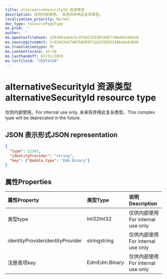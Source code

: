 ```yaml
---
title: alternativeSecurityId 资源类型
description: 仅供内部使用。 未来将弃用此复杂类型。
localization_priority: Normal
doc_type: resourcePageType
ms.prod: ''
author: ''
ms.openlocfilehash: 32930b1e6dc5c4f58232d307dd67780d9b3981e0
ms.sourcegitcommit: 2c62457e57467b8d50f21b255b553106a9a5d8d6
ms.translationtype: MT
ms.contentlocale: zh-CN
ms.lasthandoff: 07/31/2019
ms.locfileid: "35974330"
---
```

# <a name="alternativesecurityid-resource-type"></a><span data-ttu-id="73b3f-104">alternativeSecurityId 资源类型</span><span class="sxs-lookup"><span data-stu-id="73b3f-104">alternativeSecurityId resource type</span></span>

<span data-ttu-id="73b3f-105">仅供内部使用。</span><span class="sxs-lookup"><span data-stu-id="73b3f-105">For internal use only.</span></span> <span data-ttu-id="73b3f-106">未来将弃用此复杂类型。</span><span class="sxs-lookup"><span data-stu-id="73b3f-106">This complex type will be deprecated in the future.</span></span>

## <a name="json-representation"></a><span data-ttu-id="73b3f-107">JSON 表示形式</span><span class="sxs-lookup"><span data-stu-id="73b3f-107">JSON representation</span></span>

<!--{
  "blockType": "resource",
  "@odata.type": "microsoft.graph.alternativeSecurityId"
}-->

```json
{
  "type": 12345,
  "identityProvider": "string",
  "key": {"@odata.type": "Edm.Binary"}
}
```

## <a name="properties"></a><span data-ttu-id="73b3f-108">属性</span><span class="sxs-lookup"><span data-stu-id="73b3f-108">Properties</span></span>
| <span data-ttu-id="73b3f-109">属性</span><span class="sxs-lookup"><span data-stu-id="73b3f-109">Property</span></span>         | <span data-ttu-id="73b3f-110">类型</span><span class="sxs-lookup"><span data-stu-id="73b3f-110">Type</span></span>       | <span data-ttu-id="73b3f-111">说明</span><span class="sxs-lookup"><span data-stu-id="73b3f-111">Description</span></span>
|:-----------------|:-----------|:---------------------
| <span data-ttu-id="73b3f-112">类型</span><span class="sxs-lookup"><span data-stu-id="73b3f-112">type</span></span>             | <span data-ttu-id="73b3f-113">Int32</span><span class="sxs-lookup"><span data-stu-id="73b3f-113">Int32</span></span>      | <span data-ttu-id="73b3f-114">仅供内部使用</span><span class="sxs-lookup"><span data-stu-id="73b3f-114">For internal use only</span></span>
| <span data-ttu-id="73b3f-115">identityProvider</span><span class="sxs-lookup"><span data-stu-id="73b3f-115">identityProvider</span></span> | <span data-ttu-id="73b3f-116">string</span><span class="sxs-lookup"><span data-stu-id="73b3f-116">string</span></span>     | <span data-ttu-id="73b3f-117">仅供内部使用</span><span class="sxs-lookup"><span data-stu-id="73b3f-117">For internal use only</span></span>
| <span data-ttu-id="73b3f-118">注册表项</span><span class="sxs-lookup"><span data-stu-id="73b3f-118">key</span></span>              | <span data-ttu-id="73b3f-119">Edm</span><span class="sxs-lookup"><span data-stu-id="73b3f-119">Edm.Binary</span></span> | <span data-ttu-id="73b3f-120">仅供内部使用</span><span class="sxs-lookup"><span data-stu-id="73b3f-120">For internal use only</span></span>
